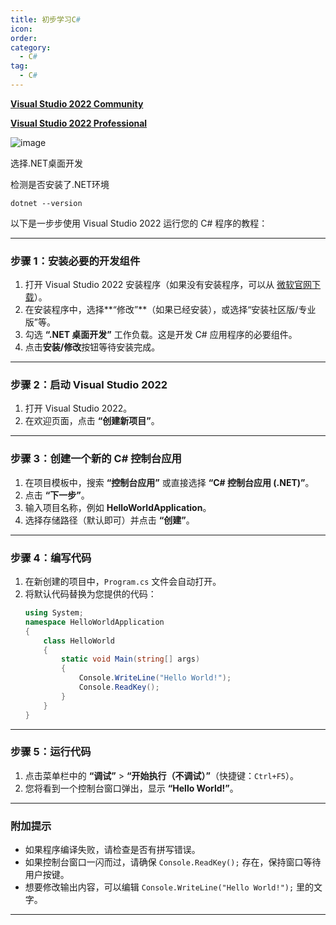 ```yaml
---
title: 初步学习C#
icon: 
order: 
category:
  - C#
tag:
  - C#
---
```












[**Visual Studio 2022 Community**](https://visualstudio.microsoft.com/vs/community/)

[**Visual Studio 2022 Professional**](https://visualstudio.microsoft.com/vs/professional/)



![image](https://cdn.jsdelivr.net/gh/kadobao/picx-images-hosting@master/20241125/image.2ves2yi6vj.jpg)

选择.NET桌面开发



检测是否安装了.NET环境

```
dotnet --version
```









以下是一步步使用 Visual Studio 2022 运行您的 C# 程序的教程：

---

### **步骤 1：安装必要的开发组件**
1. 打开 Visual Studio 2022 安装程序（如果没有安装程序，可以从 [微软官网下载](https://visualstudio.microsoft.com/)）。
2. 在安装程序中，选择**“修改”**（如果已经安装），或选择“安装社区版/专业版”等。
3. 勾选 **“.NET 桌面开发”** 工作负载。这是开发 C# 应用程序的必要组件。
4. 点击**安装/修改**按钮等待安装完成。

---

### **步骤 2：启动 Visual Studio 2022**
1. 打开 Visual Studio 2022。
2. 在欢迎页面，点击 **“创建新项目”**。

---

### **步骤 3：创建一个新的 C# 控制台应用**
1. 在项目模板中，搜索 **“控制台应用”** 或直接选择 **“C# 控制台应用 (.NET)”**。
2. 点击 **“下一步”**。
3. 输入项目名称，例如 **HelloWorldApplication**。
4. 选择存储路径（默认即可）并点击 **“创建”**。

---

### **步骤 4：编写代码**
1. 在新创建的项目中，`Program.cs` 文件会自动打开。
2. 将默认代码替换为您提供的代码：
    ```csharp
    using System;
    namespace HelloWorldApplication
    {
        class HelloWorld
        {
            static void Main(string[] args)
            {
                Console.WriteLine("Hello World!");
                Console.ReadKey();
            }
        }
    }
    ```

---

### **步骤 5：运行代码**
1. 点击菜单栏中的 **“调试”** > **“开始执行（不调试）”**（快捷键：`Ctrl+F5`）。
2. 您将看到一个控制台窗口弹出，显示 **“Hello World!”**。

---

### **附加提示**
- 如果程序编译失败，请检查是否有拼写错误。
- 如果控制台窗口一闪而过，请确保 `Console.ReadKey();` 存在，保持窗口等待用户按键。
- 想要修改输出内容，可以编辑 `Console.WriteLine("Hello World!");` 里的文字。

---


